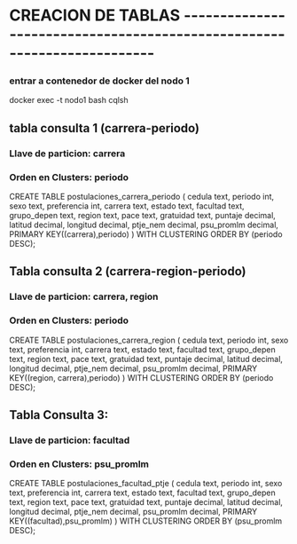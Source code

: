 # CREACION DE TABLAS ------------------------------------------------------------------------

### entrar a contenedor de docker del nodo 1
docker exec -t nodo1 bash
cqlsh

## tabla consulta 1 (carrera-periodo)
### Llave de particion: carrera
### Orden en Clusters: periodo
CREATE TABLE postulaciones_carrera_periodo (
cedula text,
periodo int,
sexo text,
preferencia int,
carrera text,
estado text,
facultad text,
grupo_depen text,
region text,
pace text,
gratuidad text,
puntaje decimal,
latitud decimal,
longitud decimal,
ptje_nem decimal,
psu_promlm decimal,
PRIMARY KEY((carrera),periodo)
)
WITH CLUSTERING ORDER BY (periodo DESC);

## Tabla consulta 2 (carrera-region-periodo)
### Llave de particion: carrera, region
### Orden en Clusters: periodo
CREATE TABLE postulaciones_carrera_region (
cedula text,
periodo int,
sexo text,
preferencia int,
carrera text,
estado text,
facultad text,
grupo_depen text,
region text,
pace text,
gratuidad text,
puntaje decimal,
latitud decimal,
longitud decimal,
ptje_nem decimal,
psu_promlm decimal,
PRIMARY KEY((region, carrera),periodo)
)
WITH CLUSTERING ORDER BY (periodo DESC);

## Tabla Consulta 3:
### Llave de particion: facultad
### Orden en Clusters: psu_promlm
CREATE TABLE postulaciones_facultad_ptje (
cedula text,
periodo int,
sexo text,
preferencia int,
carrera text,
estado text,
facultad text,
grupo_depen text,
region text,
pace text,
gratuidad text,
puntaje decimal,
latitud decimal,
longitud decimal,
ptje_nem decimal,
psu_promlm decimal,
PRIMARY KEY((facultad),psu_promlm)
)
WITH CLUSTERING ORDER BY (psu_promlm DESC);
